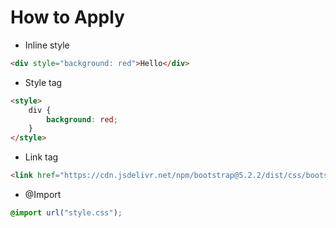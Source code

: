 # How to Apply
- Inline style
```HTML
<div style="background: red">Hello</div>
```
- Style tag
```HTML
<style>
    div {
        background: red;
    }
</style>
```
- Link tag
```HTML
<link href="https://cdn.jsdelivr.net/npm/bootstrap@5.2.2/dist/css/bootstrap.min.css" rel="stylesheet">
```

- @Import
```CSS
@import url("style.css");
```
